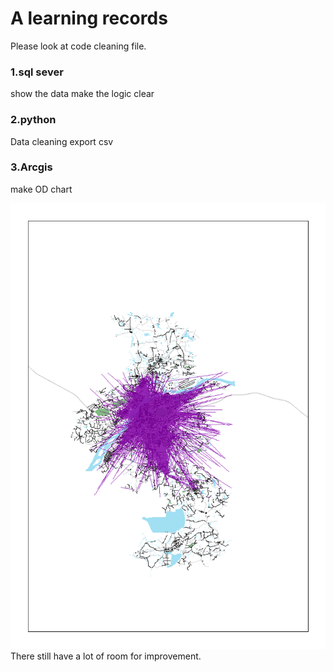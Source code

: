 # A learning records
Please look at code cleaning file.

### 1.sql sever
show the data
make the logic clear
### 2.python
Data cleaning
export csv
### 3.Arcgis
make OD chart

![nanjing_OD](https://raw.githubusercontent.com/ishaddock/OD/master/nanjing_bg.png)
There still have a lot of room for improvement.
